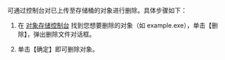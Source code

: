 可通过控制台对已上传至存储桶的对象进行删除。具体步骤如下：

1. 在 [对象存储控制台](http://console.tcecqpoc.fsphere.cn/cos) 找到您想要删除的对象（如 example.exe），单击【删除】，弹出删除文件对话框。

2. 单击【确定】即可删除对象。

